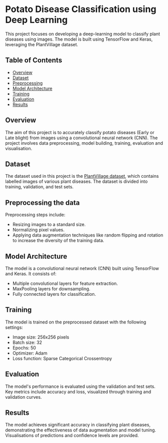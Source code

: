 # Potato Disease Classification using Deep Learning

This project focuses on developing a deep-learning model to classify plant diseases using images. The model is built using TensorFlow and Keras, leveraging the PlantVillage dataset.

## Table of Contents
- [Overview](#overview)
- [Dataset](#dataset)
- [Preprocessing](#preprocessing)
- [Model Architecture](#model-architecture)
- [Training](#training)
- [Evaluation](#evaluation)
- [Results](#results)

## Overview

The aim of this project is to accurately classify potato diseases (Early or Late blight) from images using a convolutional neural network (CNN). The project involves data preprocessing, model building, training, evaluation and visualisation.

## Dataset

The dataset used in this project is the [PlantVillage dataset](https://www.kaggle.com/datasets/arjuntejaswi/plant-village), which contains labelled images of various plant diseases. The dataset is divided into training, validation, and test sets.

## Preprocessing the data

Preprocessing steps include:
- Resizing images to a standard size.
- Normalizing pixel values.
- Applying data augmentation techniques like random flipping and rotation to increase the diversity of the training data.

## Model Architecture

The model is a convolutional neural network (CNN) built using TensorFlow and Keras. It consists of:
- Multiple convolutional layers for feature extraction.
- MaxPooling layers for downsampling.
- Fully connected layers for classification.

## Training

The model is trained on the preprocessed dataset with the following settings:
- Image size: 256x256 pixels
- Batch size: 32
- Epochs: 50
- Optimizer: Adam
- Loss function: Sparse Categorical Crossentropy

## Evaluation

The model's performance is evaluated using the validation and test sets. Key metrics include accuracy and loss, visualized through training and validation curves.


## Results

The model achieves significant accuracy in classifying plant diseases, demonstrating the effectiveness of data augmentation and model tuning. Visualisations of predictions and confidence levels are provided.
